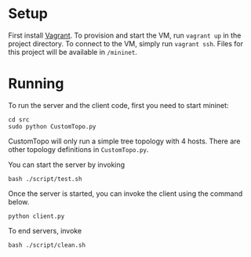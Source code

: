 # Setup

First install [Vagrant](http://www.vagrantup.com/downloads.html).
To provision and start the VM, run `vagrant up` in the project directory.
To connect to the VM, simply run `vagrant ssh`.
Files for this project will be available in `/mininet`.

# Running

To run the server and the client code, first you need to start mininet:

    cd src
    sudo python CustomTopo.py

CustomTopo will only run a simple tree topology with 4 hosts.
There are other topology definitions in `CustomTopo.py`.

You can start the server by invoking

    bash ./script/test.sh

Once the server is started, you can invoke the client using the command below.

    python client.py

To end servers, invoke

    bash ./script/clean.sh
